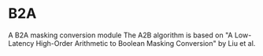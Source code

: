 # B2A
A B2A masking conversion module
The A2B algorithm is based on "A Low-Latency High-Order Arithmetic to Boolean Masking Conversion" by Liu et al.


